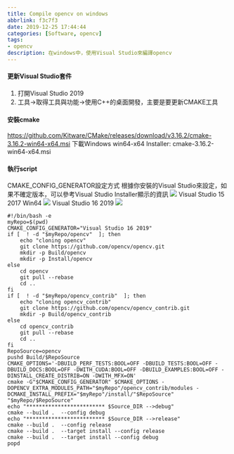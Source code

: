 ```yaml
---
title: Compile opencv on windows
abbrlink: f3c7f3
date: 2019-12-25 17:44:44
categories: [Software, opencv]
tags:
- opencv
description: 在windows中，使用Visual Studio來編譯opencv
---
```

#### 更新Visual Studio套件
1. 打開Visual Studio 2019
2. 工具->取得工具與功能->使用C++的桌面開發，主要是要更新CMAKE工具

#### 安裝cmake
https://github.com/Kitware/CMake/releases/download/v3.16.2/cmake-3.16.2-win64-x64.msi
下載Windows win64-x64 Installer: cmake-3.16.2-win64-x64.msi

#### 執行script
CMAKE_CONFIG_GENERATOR設定方式
根據你安裝的Visual Studio來設定，如果不確定版本，可以參考Visual Studio Installer顯示的資訊
![](Visual_Studio_Installer.png)
Visual Studio 15 2017 Win64
![](Visual_Studio_15_2017_WIn64.jpg)
Visual Studio 16 2019
![](Visual_Studio_16_2019.jpg)

```
#!/bin/bash -e
myRepo=$(pwd)
CMAKE_CONFIG_GENERATOR="Visual Studio 16 2019"
if [  ! -d "$myRepo/opencv"  ]; then
    echo "cloning opencv"
    git clone https://github.com/opencv/opencv.git
    mkdir -p Build/opencv
    mkdir -p Install/opencv
else
    cd opencv
    git pull --rebase
    cd ..
fi
if [  ! -d "$myRepo/opencv_contrib"  ]; then
    echo "cloning opencv_contrib"
    git clone https://github.com/opencv/opencv_contrib.git
    mkdir -p Build/opencv_contrib
else
    cd opencv_contrib
    git pull --rebase
    cd ..
fi
RepoSource=opencv
pushd Build/$RepoSource
CMAKE_OPTIONS='-DBUILD_PERF_TESTS:BOOL=OFF -DBUILD_TESTS:BOOL=OFF -DBUILD_DOCS:BOOL=OFF -DWITH_CUDA:BOOL=OFF -DBUILD_EXAMPLES:BOOL=OFF -DINSTALL_CREATE_DISTRIB=ON -DWITH_MFX=ON'
cmake -G"$CMAKE_CONFIG_GENERATOR" $CMAKE_OPTIONS -DOPENCV_EXTRA_MODULES_PATH="$myRepo"/opencv_contrib/modules -DCMAKE_INSTALL_PREFIX="$myRepo"/install/"$RepoSource" "$myRepo/$RepoSource"
echo "************************* $Source_DIR -->debug"
cmake --build .  --config debug
echo "************************* $Source_DIR -->release"
cmake --build .  --config release
cmake --build .  --target install --config release
cmake --build .  --target install --config debug
popd
```